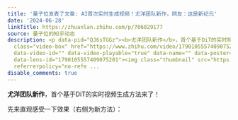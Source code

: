 ```yaml
---
title: '量子位发表了文章: AI首次实时生成视频！尤洋团队新作，网友：这是新纪元'
date: '2024-06-28'
linkTitle: https://zhuanlan.zhihu.com/p/706029177
source: 量子位的知乎动态
description: <p data-pid="QJ6sTGGz"><b>尤洋团队新作</b>，首个基于DiT的实时视频生成方法来了！</p><p data-pid="IqvUylgL">先来直观感受一下效果（右侧为新方法）：</p><a
  class="video-box" href="https://www.zhihu.com/video/1790105557409075201" target="_blank"
  data-video-id="" data-video-playable="true" data-name="" data-poster="https://picx.zhimg.com/v2-2579c8902e6358c096e1a2035d3f87c3.jpg?source=382ee89a"
  data-lens-id="1790105557409075201"><img class="thumbnail" src="https://picx.zhimg.com/v2-2579c8902e6358c096e1a2035d3f87c3.jpg?source=382ee89a"
  referrerpolicy="no-refe ...
disable_comments: true
---
```

<p data-pid="QJ6sTGGz"><b>尤洋团队新作</b>，首个基于DiT的实时视频生成方法来了！</p><p data-pid="IqvUylgL">先来直观感受一下效果（右侧为新方法）：</p><a class="video-box" href="https://www.zhihu.com/video/1790105557409075201" target="_blank" data-video-id="" data-video-playable="true" data-name="" data-poster="https://picx.zhimg.com/v2-2579c8902e6358c096e1a2035d3f87c3.jpg?source=382ee89a" data-lens-id="1790105557409075201"><img class="thumbnail" src="https://picx.zhimg.com/v2-2579c8902e6358c096e1a2035d3f87c3.jpg?source=382ee89a" referrerpolicy="no-refe ...